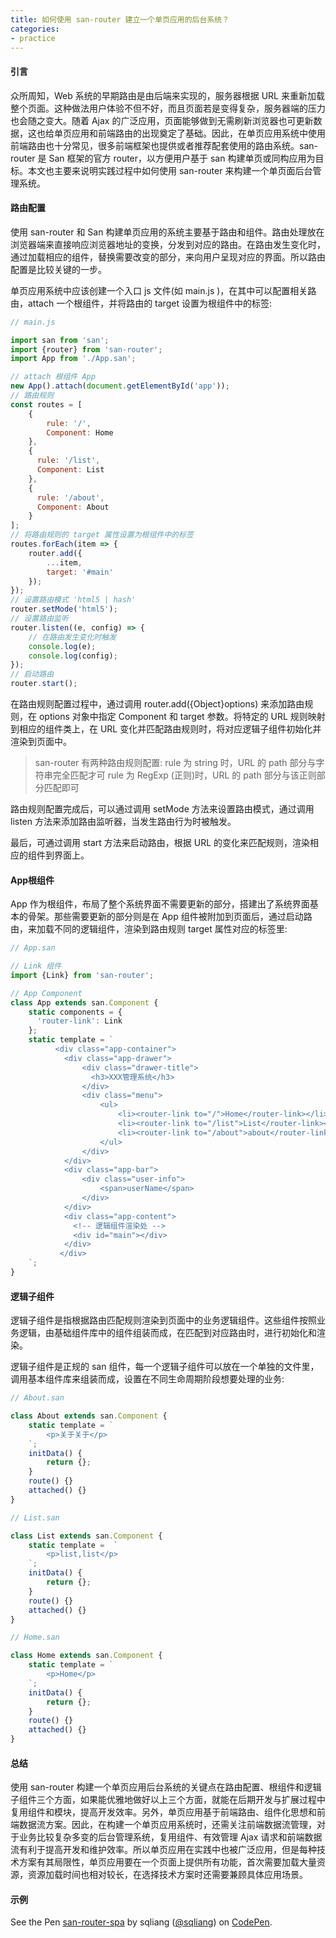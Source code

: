 ```yaml
---
title: 如何使用 san-router 建立一个单页应用的后台系统？
categories:
- practice
---
```


#### 引言

众所周知，Web 系统的早期路由是由后端来实现的，服务器根据 URL 来重新加载整个页面。这种做法用户体验不但不好，而且页面若是变得复杂，服务器端的压力也会随之变大。随着 Ajax 的广泛应用，页面能够做到无需刷新浏览器也可更新数据，这也给单页应用和前端路由的出现奠定了基础。因此，在单页应用系统中使用前端路由也十分常见，很多前端框架也提供或者推荐配套使用的路由系统。san-router 是 San 框架的官方 router，以方便用户基于 san 构建单页或同构应用为目标。本文也主要来说明实践过程中如何使用 san-router 来构建一个单页面后台管理系统。


#### 路由配置
使用 san-router 和 San 构建单页应用的系统主要基于路由和组件。路由处理放在浏览器端来直接响应浏览器地址的变换，分发到对应的路由。在路由发生变化时，通过加载相应的组件，替换需要改变的部分，来向用户呈现对应的界面。所以路由配置是比较关键的一步。

单页应用系统中应该创建一个入口 js 文件(如 main.js )，在其中可以配置相关路由，attach 一个根组件，并将路由的 target 设置为根组件中的标签:

```javascript
// main.js

import san from 'san';
import {router} from 'san-router';
import App from './App.san';

// attach 根组件 App
new App().attach(document.getElementById('app'));
// 路由规则
const routes = [
    {
        rule: '/',
        Component: Home
    },
    {
      rule: '/list',
      Component: List
    },
    {
      rule: '/about',
      Component: About
    }
];
// 将路由规则的 target 属性设置为根组件中的标签
routes.forEach(item => {
    router.add({
        ...item,
        target: '#main'
    });
});
// 设置路由模式 'html5 | hash'
router.setMode('html5');
// 设置路由监听
router.listen((e, config) => {
    // 在路由发生变化时触发
    console.log(e);
    console.log(config);
});
// 启动路由
router.start();

```


在路由规则配置过程中，通过调用 router.add({Object}options) 来添加路由规则，在 options 对象中指定 Component 和 target 参数。将特定的 URL 规则映射到相应的组件类上，在 URL 变化并匹配路由规则时，将对应逻辑子组件初始化并渲染到页面中。

> san-router 有两种路由规则配置:
> rule 为 string 时，URL 的 path 部分与字符串完全匹配才可
> rule 为 RegExp (正则)时，URL 的 path 部分与该正则部分匹配即可

路由规则配置完成后，可以通过调用 setMode 方法来设置路由模式，通过调用 listen 方法来添加路由监听器，当发生路由行为时被触发。

最后，可通过调用 start 方法来启动路由，根据 URL 的变化来匹配规则，渲染相应的组件到界面上。


#### App根组件

App 作为根组件，布局了整个系统界面不需要更新的部分，搭建出了系统界面基本的骨架。那些需要更新的部分则是在 App 组件被附加到页面后，通过启动路由，来加载不同的逻辑组件，渲染到路由规则 target 属性对应的标签里:


```javascript
// App.san

// Link 组件
import {Link} from 'san-router';

// App Component
class App extends san.Component {
    static components = {
      'router-link': Link
    };
    static template = `
          <div class="app-container">
            <div class="app-drawer">
                <div class="drawer-title">
                  <h3>XXX管理系统</h3>
                </div>
                <div class="menu">
                    <ul>
                        <li><router-link to="/">Home</router-link></li>
                        <li><router-link to="/list">List</router-link></li>
                        <li><router-link to="/about">about</router-link></li>
                    </ul>
                </div>
            </div>
            <div class="app-bar">
                <div class="user-info">
                    <span>userName</span>
                </div>
            </div>
            <div class="app-content">
              <!-- 逻辑组件渲染处 -->
              <div id="main"></div>
            </div>
           </div>
    `;
}
```


#### 逻辑子组件

逻辑子组件是指根据路由匹配规则渲染到页面中的业务逻辑组件。这些组件按照业务逻辑，由基础组件库中的组件组装而成，在匹配到对应路由时，进行初始化和渲染。

逻辑子组件是正规的 san 组件，每一个逻辑子组件可以放在一个单独的文件里，调用基本组件库来组装而成，设置在不同生命周期阶段想要处理的业务:

```javascript
// About.san

class About extends san.Component {
    static template = `
        <p>关于关于</p>
    `;
    initData() {
        return {};
    }
    route() {}
    attached() {}
}

// List.san

class List extends san.Component {
    static template =  `
        <p>list,list</p>
    `;
    initData() {
        return {};
    }
    route() {}
    attached() {}
}

// Home.san

class Home extends san.Component {
    static template = `
        <p>Home</p>
    `;
    initData() {
        return {};
    }
    route() {}
    attached() {}
}
```


#### 总结

使用 san-router 构建一个单页应用后台系统的关键点在路由配置、根组件和逻辑子组件三个方面，如果能优雅地做好以上三个方面，就能在后期开发与扩展过程中复用组件和模块，提高开发效率。另外，单页应用基于前端路由、组件化思想和前端数据流方案。因此，在构建一个单页应用系统时，还需关注前端数据流管理，对于业务比较复杂多变的后台管理系统，复用组件、有效管理 Ajax 请求和前端数据流有利于提高开发和维护效率。所以单页应用在实践中也被广泛应用，但是每种技术方案有其局限性，单页应用要在一个页面上提供所有功能，首次需要加载大量资源，资源加载时间也相对较长，在选择技术方案时还需要兼顾具体应用场景。

#### 示例

<p data-height="265" data-theme-id="0" data-slug-hash="VzQeZm" data-default-tab="js,result" data-user="sqliang" data-embed-version="2" data-pen-title="san-router-spa" class="codepen">See the Pen <a href="https://codepen.io/sqliang/pen/VzQeZm/">san-router-spa</a> by sqliang (<a href="https://codepen.io/sqliang">@sqliang</a>) on <a href="https://codepen.io">CodePen</a>.</p>
<script async src="https://production-assets.codepen.io/assets/embed/ei.js"></script>
